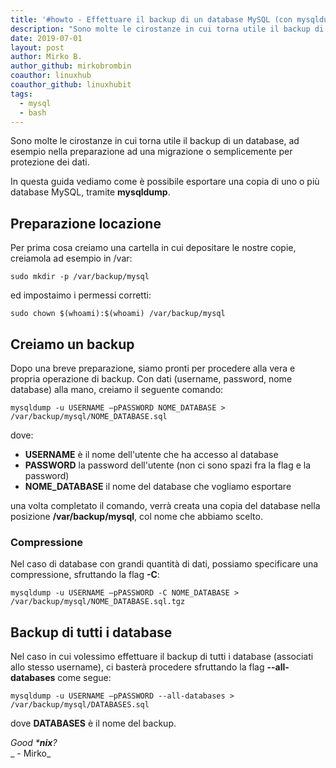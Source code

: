 ```yaml
---
title: '#howto - Effettuare il backup di un database MySQL (con mysqldump)'
description: "Sono molte le cirostanze in cui torna utile il backup di un database, ad esempio nella preparazione ad una migrazione o semplice.."
date: 2019-07-01
layout: post
author: Mirko B.
author_github: mirkobrombin
coauthor: linuxhub
coauthor_github: linuxhubit
tags:
  - mysql  
  - bash
---
```

Sono molte le cirostanze in cui torna utile il backup di un database, ad esempio nella preparazione ad una migrazione o semplicemente per protezione dei dati.

In questa guida vediamo come è possibile esportare una copia di uno o più database MySQL, tramite **mysqldump**.

## Preparazione locazione

Per prima cosa creiamo una cartella in cui depositare le nostre copie, creiamola ad esempio in /var:

    sudo mkdir -p /var/backup/mysql

ed impostaimo i permessi corretti:

    sudo chown $(whoami):$(whoami) /var/backup/mysql

## Creiamo un backup

Dopo una breve preparazione, siamo pronti per procedere alla vera e propria operazione di backup. Con dati (username, password, nome database) alla mano, creiamo il seguente comando:

    mysqldump -u USERNAME –pPASSWORD NOME_DATABASE > /var/backup/mysql/NOME_DATABASE.sql

dove:

*   **USERNAME** è il nome dell'utente che ha accesso al database
*   **PASSWORD** la password dell'utente (non ci sono spazi fra la flag e la password)
*   **NOME_DATABASE** il nome del database che vogliamo esportare

una volta completato il comando, verrà creata una copia del database nella posizione **/var/backup/mysql**, col nome che abbiamo scelto.

### Compressione

Nel caso di database con grandi quantità di dati, possiamo specificare una compressione, sfruttando la flag **-C**:

    mysqldump -u USERNAME –pPASSWORD -C NOME_DATABASE > /var/backup/mysql/NOME_DATABASE.sql.tgz

## Backup di tutti i database

Nel caso in cui volessimo effettuare il backup di tutti i database (associati allo stesso username), ci basterà procedere sfruttando la flag **--all-databases** come segue:

    mysqldump -u USERNAME –pPASSWORD --all-databases > /var/backup/mysql/DATABASES.sql

dove **DATABASES** è il nome del backup.

_Good ***nix**?_  
_ - Mirko_
